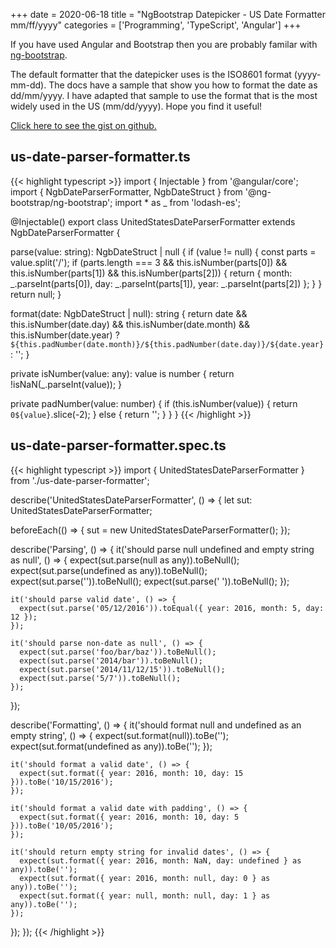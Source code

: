 +++
date = 2020-06-18
title = "NgBootstrap Datepicker - US Date Formatter mm/ff/yyyy"
categories = ['Programming', 'TypeScript', 'Angular']
+++

If you have used Angular and Bootstrap then you are probably familar with [ng-bootstrap](https://ng-bootstrap.github.io/).

The default formatter that the datepicker uses is the ISO8601 format (yyyy-mm-dd). The docs have a sample that show you how to format the date as dd/mm/yyyy. I have adapted that sample to use the format that is the most widely used in the US (mm/dd/yyyy). Hope you find it useful!

[Click here to see the gist on github.](https://gist.github.com/avianbc/e49d89cce3b3976755b995995db1dae9)

## us-date-parser-formatter.ts

{{< highlight typescript >}}
import { Injectable } from '@angular/core';
import { NgbDateParserFormatter, NgbDateStruct } from '@ng-bootstrap/ng-bootstrap';
import * as _ from 'lodash-es';

@Injectable()
export class UnitedStatesDateParserFormatter extends NgbDateParserFormatter {

  parse(value: string): NgbDateStruct | null {
    if (value != null) {
      const parts = value.split('/');
      if (parts.length === 3 && this.isNumber(parts[0]) && this.isNumber(parts[1]) && this.isNumber(parts[2])) {
        return { month: _.parseInt(parts[0]), day: _.parseInt(parts[1]), year: _.parseInt(parts[2]) };
      }
    }
    return null;
  }

  format(date: NgbDateStruct | null): string {
    return date && this.isNumber(date.day) && this.isNumber(date.month) && this.isNumber(date.year)
      ? `${this.padNumber(date.month)}/${this.padNumber(date.day)}/${date.year}`
      : '';
  }

  private isNumber(value: any): value is number {
    return !isNaN(_.parseInt(value));
  }

  private padNumber(value: number) {
    if (this.isNumber(value)) {
      return `0${value}`.slice(-2);
    } else {
      return '';
    }
  }
}
{{< /highlight >}}

## us-date-parser-formatter.spec.ts

{{< highlight typescript >}}
import { UnitedStatesDateParserFormatter } from './us-date-parser-formatter';

describe('UnitedStatesDateParserFormatter', () => {
  let sut: UnitedStatesDateParserFormatter;

  beforeEach(() => { sut = new UnitedStatesDateParserFormatter(); });

  describe('Parsing', () => {
    it('should parse null undefined and empty string as null', () => {
      expect(sut.parse(null as any)).toBeNull();
      expect(sut.parse(undefined as any)).toBeNull();
      expect(sut.parse('')).toBeNull();
      expect(sut.parse('   ')).toBeNull();
    });

    it('should parse valid date', () => {
      expect(sut.parse('05/12/2016')).toEqual({ year: 2016, month: 5, day: 12 });
    });

    it('should parse non-date as null', () => {
      expect(sut.parse('foo/bar/baz')).toBeNull();
      expect(sut.parse('2014/bar')).toBeNull();
      expect(sut.parse('2014/11/12/15')).toBeNull();
      expect(sut.parse('5/7')).toBeNull();
    });
  });

  describe('Formatting', () => {
    it('should format null and undefined as an empty string', () => {
      expect(sut.format(null)).toBe('');
      expect(sut.format(undefined as any)).toBe('');
    });

    it('should format a valid date', () => {
      expect(sut.format({ year: 2016, month: 10, day: 15 })).toBe('10/15/2016');
    });

    it('should format a valid date with padding', () => {
      expect(sut.format({ year: 2016, month: 10, day: 5 })).toBe('10/05/2016');
    });

    it('should return empty string for invalid dates', () => {
      expect(sut.format({ year: 2016, month: NaN, day: undefined } as any)).toBe('');
      expect(sut.format({ year: 2016, month: null, day: 0 } as any)).toBe('');
      expect(sut.format({ year: null, month: null, day: 1 } as any)).toBe('');
    });
  });
});
{{< /highlight >}}
